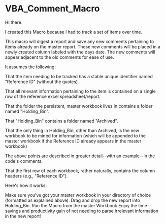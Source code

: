 # VBA_Comment_Macro

Hi there.

I created this Macro because I had to track a set of items over time.

This macro will digest a report and save any new comments pertaining to items already on the master report.
These new comments will be placed in a newly created column labeled with the days date.
The new comments will appear adjacent to the old comments for ease of use.

It assumes the following:

  That the item needing to be tracked has a stable unique identifier named "Reference ID" (without the quotes).

  That all relevant information pertaining to the item is contained on a single row of the reference excel spreadsheet/report.

  That the folder the persistent, master workbook lives in contains a folder named "Holding_Bin".

  That "Holding_Bin" contains a folder named "Archived".

  That the only thing in Holding_Bin, other than Archived, is the new workbook to be mined for information (which will be appended to the master workbook if the Reference ID already appears in the master workbook)

  The above points are described in greater detail--with an example--in the code's comments.

  That the first row of each workbook, rather naturally, contains the column headers (e.g., "Reference ID").

Here's how it works:

  Make sure you've got your master workbook in your directory of choice (formatted as explained above).
  Drag and drop the new report into Holding_Bin.
  Run the Macro from the master Workbook
  Enjoy the time-savings and productivity gain of not needing to parse irrelevant information in the new report!
